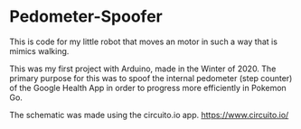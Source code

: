 # Pedometer-Spoofer

This is code for my little robot that moves an motor in such a way that is mimics walking.

This was my first project with Arduino, made in the Winter of 2020. The primary purpose for this was to spoof the internal pedometer (step counter) of the Google Health App in order to progress more efficiently in Pokemon Go.

The schematic was made using the circuito.io app.
https://www.circuito.io/
